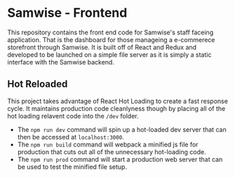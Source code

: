 # Samwise - Frontend

This repository contains the front end code for Samwise's staff faceing application. That is the dashboard for those manageing a e-commerece storefront through Samwise. It is built off of React and Redux and developed to be launched on a simple file server as it is simply a static interface with the Samwise backend.

## Hot Reloaded

This project takes advantage of React Hot Loading to create a fast response cycle. It maintains production code cleanlyness though by placing all of the hot loading relavent code into the `/dev` folder. 

- The `npm run dev` command will spin up a hot-loaded dev server that can then be accessed at `localhost:3000`.
- The `npm run build` command will webpack a minified js file for production that cuts out all of the unnecessary hot-loading code.
- The `npm run prod` command will start a production web server that can be used to test the minified file setup.